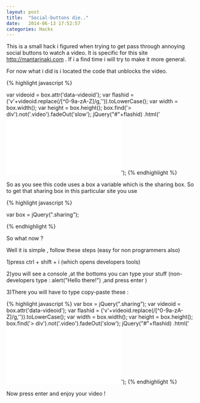 ```yaml
---
layout: post
title:  "Social-buttons die.."
date:   2014-06-13 17:52:57
categories: Hacks
---
```

This is a small hack i figured when trying to get pass through annoying social buttons to watch a video.
It is specific for this site http://mantarinaki.com .
If i a find time i will try to make it more general.

For now what i did is i located the code that unblocks the video.

{% highlight javascript %}

var videoid = box.attr('data-videoid');
var flashid = ('v'+videoid.replace(/[^0-9a-zA-Z]/g,'')).toLowerCase();
var width = box.width();
var height = box.height();
box.find('> div').not('.video').fadeOut('slow');
jQuery("#"+flashid)
.html('<iframe width="'+width+'" height="'+height+'" src="//www.youtube.com/embed/'+videoid+'" frameborder="0" allowfullscreen></iframe>');
{% endhighlight %}


So as you see this code uses a box a variable which is the sharing box.
So to get that sharing box in this particular site you use


{% highlight javascript %}

var box = jQuery(".sharing");

{% endhighlight %}


So what now ?

Well it is simple , follow these steps (easy for non programmers also)

1)press ctrl + shift + i (which opens developers tools) 

2)you will see a console ,at the bottoms you can type your stuff (non-developers type  : alert("Hello there!") ,and press enter  )

3)There you will have to type copy-paste these :

{% highlight javascript %}
var box = jQuery(".sharing");
var videoid = box.attr('data-videoid');
var flashid = ('v'+videoid.replace(/[^0-9a-zA-Z]/g,'')).toLowerCase();
var width = box.width();
var height = box.height();
box.find('> div').not('.video').fadeOut('slow');
jQuery("#"+flashid)
.html('<iframe width="'+width+'" height="'+height+'" src="//www.youtube.com/embed/'+videoid+'" frameborder="0" allowfullscreen></iframe>');
{% endhighlight %}

Now press enter and enjoy your video !


